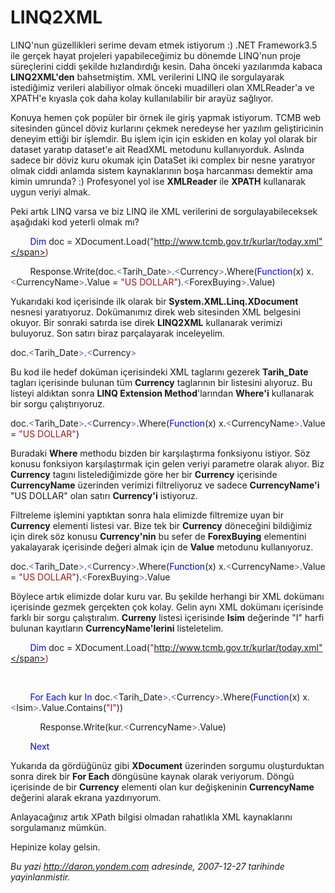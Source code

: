 # LINQ2XML 

LINQ'nun güzellikleri serime devam etmek istiyorum :) .NET Framework3.5
ile gerçek hayat projeleri yapabileceğimiz bu dönemde LINQ'nun proje
süreçlerini ciddi şekilde hızlandırdığı kesin. Daha önceki yazılarımda
kabaca **LINQ2XML'den** bahsetmiştim. XML verilerini LINQ ile
sorgulayarak istediğimiz verileri alabiliyor olmak önceki muadilleri
olan XMLReader'a ve XPATH'e kıyasla çok daha kolay kullanılabilir bir
arayüz sağlıyor.

Konuya hemen çok popüler bir örnek ile giriş yapmak istiyorum. TCMB web
sitesinden güncel döviz kurlarını çekmek neredeyse her yazılım
geliştiricinin deneyim ettiği bir işlemdir. Bu işlem için için eskiden
en kolay yol olarak bir dataset yaratıp dataset'e ait ReadXML metodunu
kullanıyorduk. Aslında sadece bir döviz kuru okumak için DataSet iki
complex bir nesne yaratıyor olmak ciddi anlamda sistem kaynaklarının
boşa harcanması demektir ama kimin umrunda? :) Profesyonel yol ise
**XMLReader** ile **XPATH** kullanarak uygun veriyi almak.

Peki artık LINQ varsa ve biz LINQ ile XML verilerini de
sorgulayabileceksek aşağıdaki kod yeterli olmak mı?

        <span style="color: blue;">Dim</span> doc = XDocument.Load(<span
style="color: #a31515;">"http://www.tcmb.gov.tr/kurlar/today.xml"</span>)

        Response.Write(doc.<span
style="color: #6464b9;">\<</span>Tarih\_Date<span
style="color: #6464b9;">\></span>.<span
style="color: #6464b9;">\<</span>Currency<span
style="color: #6464b9;">\></span>.Where(<span
style="color: blue;">Function</span>(x) x.<span
style="color: #6464b9;">\<</span>CurrencyName<span
style="color: #6464b9;">\></span>.Value = <span
style="color: #a31515;">"US DOLLAR"</span>).<span
style="color: #6464b9;">\<</span>ForexBuying<span
style="color: #6464b9;">\></span>.Value)

Yukarıdaki kod içerisinde ilk olarak bir **System.XML.Linq.XDocument**
nesnesi yaratıyoruz. Dokümanımız direk web sitesinden XML belgesini
okuyor. Bir sonraki satırda ise direk **LINQ2XML** kullanarak verimizi
buluyoruz. Son satırı biraz parçalayarak inceleyelim.

doc.<span style="color: #6464b9;">\<</span>Tarih\_Date<span
style="color: #6464b9;">\></span>.<span
style="color: #6464b9;">\<</span>Currency<span
style="color: #6464b9;">\></span>

Bu kod ile hedef doküman içerisindeki XML taglarını gezerek
**Tarih\_Date** tagları içerisinde bulunan tüm **Currency** taglarının
bir listesini alıyoruz. Bu listeyi aldıktan sonra **LINQ Extension
Method**'larından **Where'i** kullanarak bir sorgu çalıştırıyoruz.

doc.<span style="color: #6464b9;">\<</span>Tarih\_Date<span
style="color: #6464b9;">\></span>.<span
style="color: #6464b9;">\<</span>Currency<span
style="color: #6464b9;">\></span>.Where(<span
style="color: blue;">Function</span>(x) x.<span
style="color: #6464b9;">\<</span>CurrencyName<span
style="color: #6464b9;">\></span>.Value = <span
style="color: #a31515;">"US DOLLAR"</span>)

Buradaki **Where** methodu bizden bir karşılaştırma fonksiyonu istiyor.
Söz konusu fonksiyon karşılaştırmak için gelen veriyi parametre olarak
alıyor. Biz **Currency** tagını listelediğimizde göre her bir
**Currency** içerisinde **CurrencyName** üzerinden verimizi
filtreliyoruz ve sadece **CurrencyName'i** "US DOLLAR" olan satırı
**Currency'i** istiyoruz.

Filtreleme işlemini yaptıktan sonra hala elimizde filtremize uyan bir
**Currency** elementi listesi var. Bize tek bir **Currency** döneceğini
bildiğimiz için direk söz konusu **Currency'nin** bu sefer de
**ForexBuying** elementini yakalayarak içerisinde değeri almak için de
**Value** metodunu kullanıyoruz.

doc.<span style="color: #6464b9;">\<</span>Tarih\_Date<span
style="color: #6464b9;">\></span>.<span
style="color: #6464b9;">\<</span>Currency<span
style="color: #6464b9;">\></span>.Where(<span
style="color: blue;">Function</span>(x) x.<span
style="color: #6464b9;">\<</span>CurrencyName<span
style="color: #6464b9;">\></span>.Value = <span
style="color: #a31515;">"US DOLLAR"</span>).<span
style="color: #6464b9;">\<</span>ForexBuying<span
style="color: #6464b9;">\></span>.Value

Böylece artık elimizde dolar kuru var. Bu şekilde herhangi bir XML
dokümanı içerisinde gezmek gerçekten çok kolay. Gelin aynı XML dokümanı
içerisinde farklı bir sorgu çalıştıralım. **Curreny** listesi içerisinde
**Isim** değerinde "I" harfi bulunan kayıtların **CurrencyName'lerini**
listeletelim.

        <span style="color: blue;">Dim</span> doc = XDocument.Load(<span
style="color: #a31515;">"http://www.tcmb.gov.tr/kurlar/today.xml"</span>)

 

        <span style="color: blue;">For</span> <span
style="color: blue;">Each</span> kur <span
style="color: blue;">In</span> doc.<span
style="color: #6464b9;">\<</span>Tarih\_Date<span
style="color: #6464b9;">\></span>.<span
style="color: #6464b9;">\<</span>Currency<span
style="color: #6464b9;">\></span>.Where(<span
style="color: blue;">Function</span>(x) x.<span
style="color: #6464b9;">\<</span>Isim<span
style="color: #6464b9;">\></span>.Value.Contains(<span
style="color: #a31515;">"I"</span>))

            Response.Write(kur.<span
style="color: #6464b9;">\<</span>CurrencyName<span
style="color: #6464b9;">\></span>.Value)

        <span style="color: blue;">Next</span>

Yukarıda da gördüğünüz gibi **XDocument** üzerinden sorgumu
oluşturduktan sonra direk bir **For Each** döngüsüne kaynak olarak
veriyorum. Döngü içerisinde de bir **Currency** elementi olan kur
değişkeninin **CurrencyName** değerini alarak ekrana yazdırıyorum.

Anlayacağınız artık XPath bilgisi olmadan rahatlıkla XML kaynaklarını
sorgulamanız mümkün.

Hepinize kolay gelsin.


*Bu yazi http://daron.yondem.com adresinde, 2007-12-27 tarihinde yayinlanmistir.*